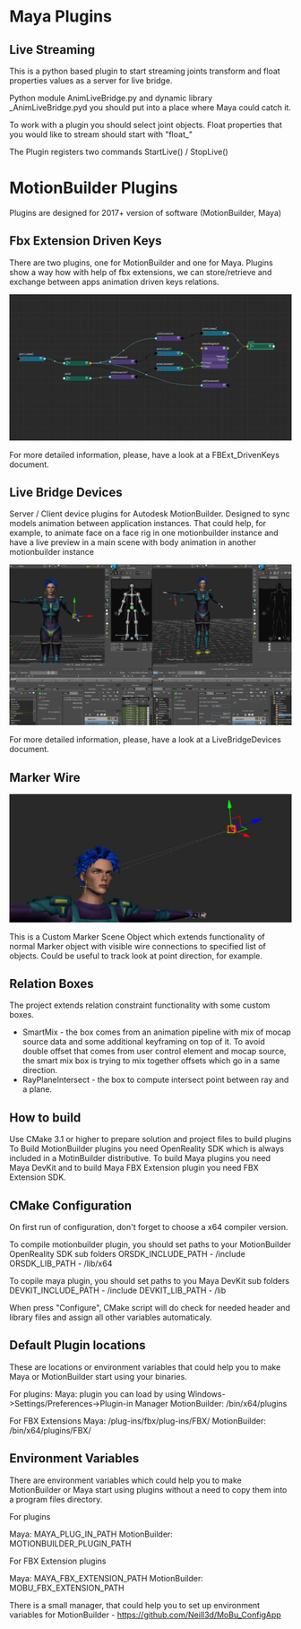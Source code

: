 
Maya Plugins
============

Live Streaming
-------------------

  This is a python based plugin to start streaming joints transform and float properties values as a server for live bridge.

  Python module AnimLiveBridge.py and dynamic library _AnimLiveBridge.pyd you should put into a place where Maya could catch it.

  To work with a plugin you should select joint objects.
  Float properties that you would like to stream should start with "float_"
  
  The Plugin registers two commands StartLive() / StopLive()


MotionBuilder Plugins
=====================

 Plugins are designed for 2017+ version of software (MotionBuilder, Maya)


Fbx Extension Driven Keys
--------------------------

There are two plugins, one for MotionBuilder and one for Maya.
Plugins show a way how with help of fbx extensions, we can store/retrieve and exchange between apps animation driven keys relations.

[![MayaDrivenKeysGraph](https://github.com/Avalanche-Studios/ACT/blob/master/docs/images/maya_driven_keys_graph.jpg)]()

For more detailed information, please, have a look at a FBExt_DrivenKeys document.

Live Bridge Devices
-------------------

Server / Client device plugins for Autodesk MotionBuilder.
Designed to sync models animation between application instances.
That could help, for example, to animate face on a face rig in one motionbuilder instance
and have a live preview in a main scene with body animation in another motionbuilder instance

[![LiveBridgePreview](https://github.com/Avalanche-Studios/ACT/blob/master/docs/images/LiveBridge.gif)]()

For more detailed information, please, have a look at a LiveBridgeDevices document.

Marker Wire
-------------------

[![MarkerWire](https://github.com/Avalanche-Studios/ACT/blob/master/docs/images/marker_wire.JPG)]()

This is a Custom Marker Scene Object which extends functionality of normal Marker object with visible wire connections to specified list of objects.
Could be useful to track look at point direction, for example.


Relation Boxes
-------------------

The project extends relation constraint functionality with some custom boxes.
* SmartMix - the box comes from an animation pipeline with mix of mocap source data and some additional keyframing on top of it. To avoid double offset that comes from user control element and mocap source, the smart mix box is trying to mix together offsets which go in a same direction.
* RayPlaneIntersect - the box to compute intersect point between ray and a plane.

How to build
--------------------------

Use CMake 3.1 or higher to prepare solution and project files to build plugins
To Build MotionBuilder plugins you need OpenReality SDK which is always included in a MotinBuilder distributive.
To build Maya plugins you need Maya DevKit and to build Maya FBX Extension plugin you need FBX Extension SDK.

CMake Configuration
--------------------------

On first run of configuration, don't forget to choose a x64 compiler version.

To compile motionbuilder plugin, you should set paths to your MotionBuilder OpenReality SDK sub folders
ORSDK_INCLUDE_PATH - <your OpenReality SDK>/include
ORSDK_LIB_PATH - <your OpenReality SDK>/lib/x64

To copile maya plugin, you should set paths to you Maya DevKit sub folders
DEVKIT_INCLUDE_PATH - <your DevKit>/include
DEVKIT_LIB_PATH - <your DevKit>/lib

When press "Configure", CMake script will do check for needed header and library files and assign all other variables automaticaly.

Default Plugin locations
--------------------------

 These are locations or environment variables that could help you to make Maya or MotionBuilder start using your binaries.

For plugins:
Maya:        plugin you can load by using Windows->Settings/Preferences->Plugin-in Manager
MotionBuilder: <MB install folder>/bin/x64/plugins

For FBX Extensions
Maya:          <Maya install folder>/plug-ins/fbx/plug-ins/FBX/
MotionBuilder: <MB install folder>/bin/x64/plugins/FBX/


Environment Variables
--------------------------
There are environment variables which could help you to make MotionBuilder or Maya start using plugins without a need to copy them into a program files directory.

For plugins

Maya:           MAYA_PLUG_IN_PATH
MotionBuilder:  MOTIONBUILDER_PLUGIN_PATH

For FBX Extension plugins

Maya:            MAYA_FBX_EXTENSION_PATH
MotionBuilder:   MOBU_FBX_EXTENSION_PATH

 There is a small manager, that could help you to set up environment variables for MotionBuilder - https://github.com/Neill3d/MoBu_ConfigApp